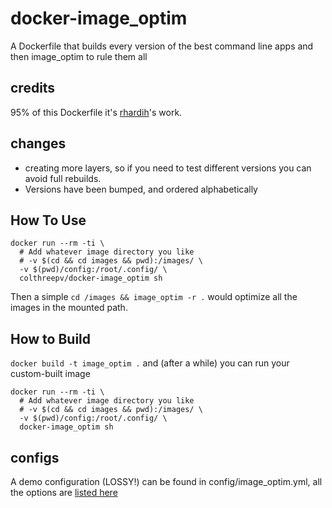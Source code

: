 # docker-image_optim
A Dockerfile that builds every version of the best command line apps and then image_optim to rule them all

## credits
95% of this Dockerfile it's [rhardih](https://github.com/rhardih)'s work.

## changes
* creating more layers, so if you need to test different versions you can avoid full rebuilds.
* Versions have been bumped, and ordered alphabetically

## How To Use
```
docker run --rm -ti \
  # Add whatever image directory you like
  # -v $(cd && cd images && pwd):/images/ \
  -v $(pwd)/config:/root/.config/ \
  colthreepv/docker-image_optim sh
```

Then a simple `cd /images && image_optim -r .` would optimize all the images in the mounted path.

## How to Build
`docker build -t image_optim .`
and (after a while) you can run your custom-built image
```
docker run --rm -ti \
  # Add whatever image directory you like
  # -v $(cd && cd images && pwd):/images/ \
  -v $(pwd)/config:/root/.config/ \
  docker-image_optim sh
```

## configs
A demo configuration (LOSSY!) can be found in config/image_optim.yml, all the options are [listed here](http://www.rubydoc.info/gems/image_optim/)
